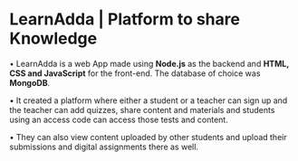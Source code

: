 # LearnAdda | Platform to share Knowledge

•	LearnAdda is a web App made using **Node.js** as the backend and **HTML, CSS and JavaScript** for the front-end.
  The database of choice was **MongoDB**. 
  
•	It created a platform where either a student or a teacher can sign up and the teacher can add quizzes,
  share content and materials and students using an access code can access those tests and content. 
  
•	They can also view content uploaded by other students and upload their submissions and digital assignments there as well.
